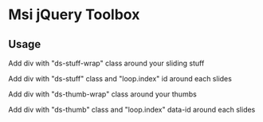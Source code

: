 Msi jQuery Toolbox
==========

Usage
-----

Add div with "ds-stuff-wrap" class around your sliding stuff

Add div with "ds-stuff" class and "loop.index" id around each slides

Add div with "ds-thumb-wrap" class around your thumbs

Add div with "ds-thumb" class and "loop.index" data-id around each slides
